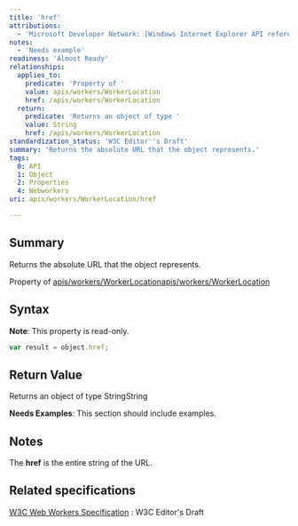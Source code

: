 ```yaml
---
title: 'href'
attributions:
  - 'Microsoft Developer Network: [Windows Internet Explorer API reference Article](http://msdn.microsoft.com/en-us/library/ie/hh828809%28v=vs.85%29.aspx)'
notes:
  - 'Needs example'
readiness: 'Almost Ready'
relationships:
  applies_to:
    predicate: 'Property of '
    value: apis/workers/WorkerLocation
    href: /apis/workers/WorkerLocation
  return:
    predicate: 'Returns an object of type '
    value: String
    href: /apis/workers/WorkerLocation
standardization_status: 'W3C Editor''s Draft'
summary: 'Returns the absolute URL that the object represents.'
tags:
  0: API
  1: Object
  2: Properties
  4: Webworkers
uri: apis/workers/WorkerLocation/href

---
```

## Summary

Returns the absolute URL that the object represents.

Property of [apis/workers/WorkerLocation](/apis/workers/WorkerLocation)[apis/workers/WorkerLocation](/apis/workers/WorkerLocation)

## Syntax

**Note**: This property is read-only.

``` js
var result = object.href;
```

## Return Value

Returns an object of type StringString

**Needs Examples**: This section should include examples.

## Notes

The **href** is the entire string of the URL.

## Related specifications

[W3C Web Workers Specification](http://dev.w3.org/html5/workers)
:   W3C Editor's Draft
